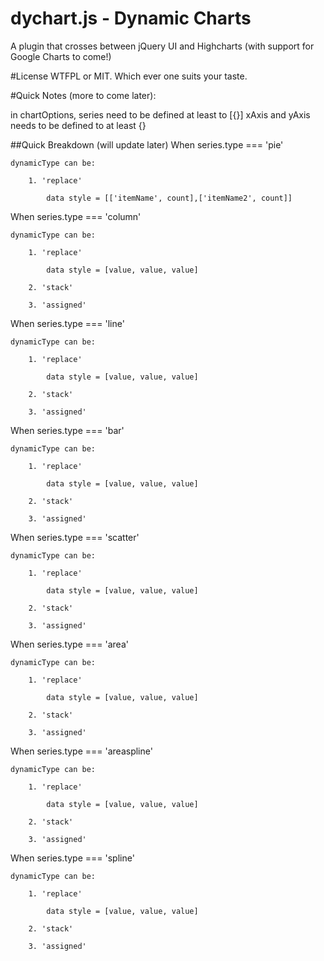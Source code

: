 dychart.js - Dynamic Charts
==========
A plugin that crosses between jQuery UI and Highcharts (with support for Google Charts to come!)

#License
WTFPL or MIT. Which ever one suits your taste.

#Quick Notes (more to come later):

in chartOptions, series need to be defined at least to [{}]
xAxis and yAxis needs to be defined to at least {}

##Quick Breakdown (will update later)
When series.type === 'pie'

	dynamicType can be:
	
		1. 'replace'
		
			data style = [['itemName', count],['itemName2', count]]
			
When series.type === 'column'

	dynamicType can be:
	
		1. 'replace'
		
			data style = [value, value, value]
			
		2. 'stack'
		
		3. 'assigned'

When series.type === 'line'

	dynamicType can be:
	
		1. 'replace'
		
			data style = [value, value, value]
			
		2. 'stack'
		
		3. 'assigned'
		
When series.type === 'bar'

	dynamicType can be:
	
		1. 'replace'
		
			data style = [value, value, value]
			
		2. 'stack'
		
		3. 'assigned'

When series.type === 'scatter'

	dynamicType can be:
	
		1. 'replace'
		
			data style = [value, value, value]
			
		2. 'stack'
		
		3. 'assigned'
		
When series.type === 'area'

	dynamicType can be:
	
		1. 'replace'
		
			data style = [value, value, value]
			
		2. 'stack'
		
		3. 'assigned'
		
When series.type === 'areaspline'

	dynamicType can be:
	
		1. 'replace'
		
			data style = [value, value, value]
			
		2. 'stack'
		
		3. 'assigned'

When series.type === 'spline'

	dynamicType can be:
	
		1. 'replace'
		
			data style = [value, value, value]
			
		2. 'stack'
		
		3. 'assigned'
